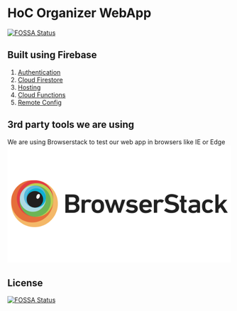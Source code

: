 # HoC Organizer WebApp
[![FOSSA Status](https://app.fossa.io/api/projects/git%2Bgithub.com%2FHourOfCodeLviv%2Fwebapp.svg?type=shield)](https://app.fossa.io/projects/git%2Bgithub.com%2FHourOfCodeLviv%2Fwebapp?ref=badge_shield)

## Built using Firebase
1. [Authentication](https://firebase.google.com/products/auth/)
1. [Cloud Firestore](https://firebase.google.com/products/firestore/)
1. [Hosting](https://firebase.google.com/products/hosting/)
1. [Cloud Functions](https://firebase.google.com/products/functions/)
1. [Remote Config](https://firebase.google.com/products/remote-config/)

## 3rd party tools we are using
We are using Browserstack to test our web app in browsers like IE or Edge
[![Browserstack](misc/browserstack.png)](http://browserstack.com/)

## License
[![FOSSA Status](https://app.fossa.io/api/projects/git%2Bgithub.com%2FHourOfCodeLviv%2Fwebapp.svg?type=large)](https://app.fossa.io/projects/git%2Bgithub.com%2FHourOfCodeLviv%2Fwebapp?ref=badge_large)
